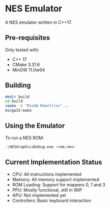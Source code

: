 # NES Emulator

A NES emulator written in C++17.

## Pre-requisites
Only tested with:
* C++ 17
* CMake 3.31.6
* MinGW 11.0w64

## Building

```bash
mkdir build
cd build
cmake -G "MinGW Makefiles" ..
mingw32-make
```

## Using the Emulator

To run a NES ROM:

```bash
.\NESGraphicsDebug.exe <rom.nes>
```

## Current Implementation Status

- CPU: All instructions implemented
- Memory: All memory support implemented
- ROM Loading: Support for mappers 0, 1 and 3
- PPU: Mostly functional, still in WIP
- APU: Not implemented yet
- Controllers: Basic keyboard interaction